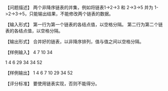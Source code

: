 
【问题描述】
 两个非降序链表的并集，例如将链表1->2->3 和 2->3->5 并为 1->2->3->5，只能输出结果，不能修改两个链表的数据。

【输入形式】
 第一行为第一个链表的各结点值，以空格分隔。
 第二行为第二个链表的各结点值，以空格分隔。

【输出形式】
 合并好的链表，以非降序排列，值与值之间以空格分隔。

【样例输入】
4 7 10 34

1 4 6 29 34 34 52

【样例输出】
1 4 6 7 10 29 34 52

【评分标准】
 要使用链表实现，否则不能得分。

